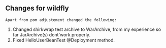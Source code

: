 Changes for wildfly
-------------------
    Apart from pom adjustement changed the following:

1. Changed shirkwrap test archive to WarArchive, from my experience so far JarArchive(s) dont'work properly.
2. Fixed HelloUserBeanTest @Deployment method.